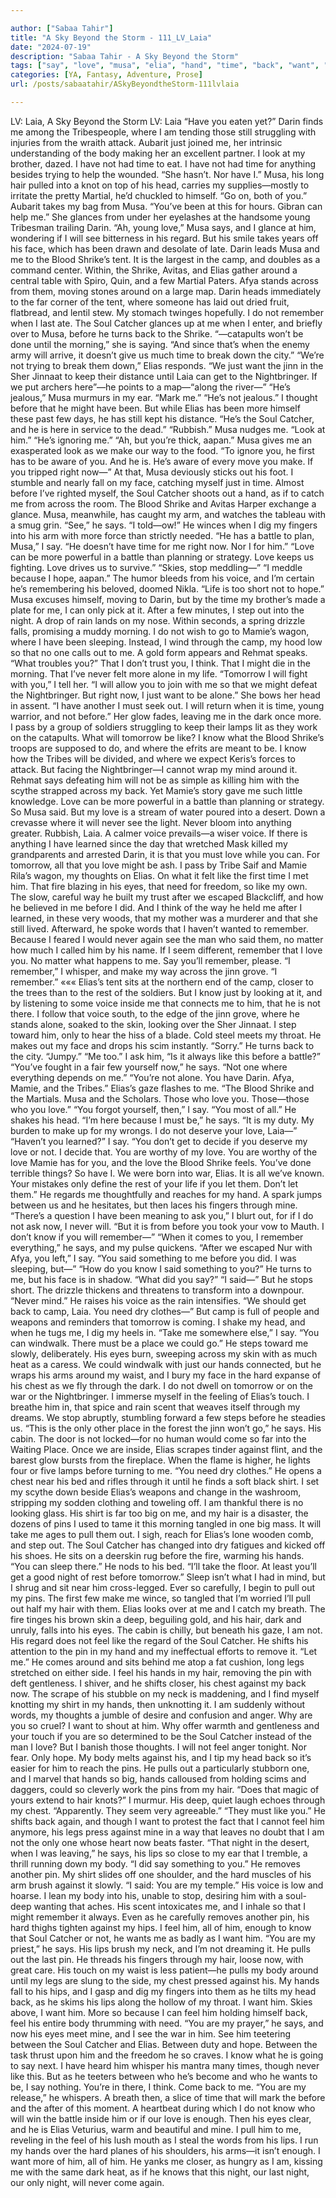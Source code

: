```yaml
---

author: ["Sabaa Tahir"]
title: "A Sky Beyond the Storm - 111_LV_Laia"
date: "2024-07-19"
description: "Sabaa Tahir - A Sky Beyond the Storm"
tags: ["say", "love", "musa", "elia", "hand", "time", "back", "want", "know", "feel", "pin", "hair", "soul", "catcher", "never", "darin", "head", "shrike", "remember", "voice", "like", "pull", "body", "see", "around"]
categories: [YA, Fantasy, Adventure, Prose]
url: /posts/sabaatahir/ASkyBeyondtheStorm-111lvlaia

---
```



LV: Laia, A Sky Beyond the Storm
LV: Laia
“Have you eaten yet?”
Darin finds me among the Tribespeople, where I am tending those still struggling with injuries from the wraith attack. Aubarit just joined me, her intrinsic understanding of the body making her an excellent partner. I look at my brother, dazed. I have not had time to eat. I have not had time for anything besides trying to help the wounded.
“She hasn’t. Nor have I.” Musa, his long hair pulled into a knot on top of his head, carries my supplies—mostly to irritate the pretty Martial, he’d chuckled to himself.
“Go on, both of you.” Aubarit takes my bag from Musa. “You’ve been at this for hours. Gibran can help me.” She glances from under her eyelashes at the handsome young Tribesman trailing Darin.
“Ah, young love,” Musa says, and I glance at him, wondering if I will see bitterness in his regard. But his smile takes years off his face, which has been drawn and desolate of late.
Darin leads Musa and me to the Blood Shrike’s tent. It is the largest in the camp, and doubles as a command center. Within, the Shrike, Avitas, and Elias gather around a central table with Spiro, Quin, and a few Martial Paters. Afya stands across from them, moving stones around on a large map.
Darin heads immediately to the far corner of the tent, where someone has laid out dried fruit, flatbread, and lentil stew. My stomach twinges hopefully. I do not remember when I last ate.
The Soul Catcher glances up at me when I enter, and briefly over to Musa, before he turns back to the Shrike.
“—catapults won’t be done until the morning,” she is saying. “And since that’s when the enemy army will arrive, it doesn’t give us much time to break down the city.”
“We’re not trying to break them down,” Elias responds. “We just want the jinn in the Sher Jinnaat to keep their distance until Laia can get to the Nightbringer. If we put archers here”—he points to a map—“along the river—”
“He’s jealous,” Musa murmurs in my ear. “Mark me.”
“He’s not jealous.” I thought before that he might have been. But while Elias has been more himself these past few days, he has still kept his distance. “He’s the Soul Catcher, and he is here in service to the dead.”
“Rubbish.” Musa nudges me. “Look at him.”
“He’s ignoring me.”
“Ah, but you’re thick, aapan.” Musa gives me an exasperated look as we make our way to the food. “To ignore you, he first has to be aware of you. And he is. He’s aware of every move you make. If you tripped right now—”
At that, Musa deviously sticks out his foot. I stumble and nearly fall on my face, catching myself just in time. Almost before I’ve righted myself, the Soul Catcher shoots out a hand, as if to catch me from across the room. The Blood Shrike and Avitas Harper exchange a glance. Musa, meanwhile, has caught my arm, and watches the tableau with a smug grin.
“See,” he says. “I told—ow!” He winces when I dig my fingers into his arm with more force than strictly needed.
“He has a battle to plan, Musa,” I say. “He doesn’t have time for me right now. Nor I for him.”
“Love can be more powerful in a battle than planning or strategy. Love keeps us fighting. Love drives us to survive.”
“Skies, stop meddling—”
“I meddle because I hope, aapan.” The humor bleeds from his voice, and I’m certain he’s remembering his beloved, doomed Nikla. “Life is too short not to hope.”
Musa excuses himself, moving to Darin, but by the time my brother’s made a plate for me, I can only pick at it. After a few minutes, I step out into the night. A drop of rain lands on my nose. Within seconds, a spring drizzle falls, promising a muddy morning.
I do not wish to go to Mamie’s wagon, where I have been sleeping. Instead, I wind through the camp, my hood low so that no one calls out to me. A gold form appears and Rehmat speaks.
“What troubles you?”
That I don’t trust you, I think. That I might die in the morning. That I’ve never felt more alone in my life.
“Tomorrow I will fight with you,” I tell her. “I will allow you to join with me so that we might defeat the Nightbringer. But right now, I just want to be alone.”
She bows her head in assent. “I have another I must seek out. I will return when it is time, young warrior, and not before.” Her glow fades, leaving me in the dark once more.
I pass by a group of soldiers struggling to keep their lamps lit as they work on the catapults. What will tomorrow be like? I know what the Blood Shrike’s troops are supposed to do, and where the efrits are meant to be. I know how the Tribes will be divided, and where we expect Keris’s forces to attack.
But facing the Nightbringer—I cannot wrap my mind around it. Rehmat says defeating him will not be as simple as killing him with the scythe strapped across my back.
Yet Mamie’s story gave me such little knowledge.
Love can be more powerful in a battle than planning or strategy.
So Musa said. But my love is a stream of water poured into a desert. Down a crevasse where it will never see the light. Never bloom into anything greater.
Rubbish, Laia. A calmer voice prevails—a wiser voice. If there is anything I have learned since the day that wretched Mask killed my grandparents and arrested Darin, it is that you must love while you can. For tomorrow, all that you love might be ash.
I pass by Tribe Saif and Mamie Rila’s wagon, my thoughts on Elias. On what it felt like the first time I met him. That fire blazing in his eyes, that need for freedom, so like my own. The slow, careful way he built my trust after we escaped Blackcliff, and how he believed in me before I did.
And I think of the way he held me after I learned, in these very woods, that my mother was a murderer and that she still lived.
Afterward, he spoke words that I haven’t wanted to remember. Because I feared I would never again see the man who said them, no matter how much I called him by his name.
If I seem different, remember that I love you. No matter what happens to me. Say you’ll remember, please.
“I remember,” I whisper, and make my way across the jinn grove. “I remember.”
«««
Elias’s tent sits at the northern end of the camp, closer to the trees than to the rest of the soldiers. But I know just by looking at it, and by listening to some voice inside me that connects me to him, that he is not there. I follow that voice south, to the edge of the jinn grove, where he stands alone, soaked to the skin, looking over the Sher Jinnaat.
I step toward him, only to hear the hiss of a blade. Cold steel meets my throat. He makes out my face and drops his scim instantly.
“Sorry.” He turns back to the city. “Jumpy.”
“Me too.” I ask him, “Is it always like this before a battle?”
“You’ve fought in a fair few yourself now,” he says.
“Not one where everything depends on me.”
“You’re not alone. You have Darin. Afya, Mamie, and the Tribes.” Elias’s gaze flashes to me. “The Blood Shrike and the Martials. Musa and the Scholars. Those who love you. Those—those who you love.”
“You forgot yourself, then,” I say. “You most of all.”
He shakes his head. “I’m here because I must be,” he says. “It is my duty. My burden to make up for my wrongs. I do not deserve your love, Laia—”
“Haven’t you learned?” I say. “You don’t get to decide if you deserve my love or not. I decide that. You are worthy of my love. You are worthy of the love Mamie has for you, and the love the Blood Shrike feels. You’ve done terrible things? So have I. We were born into war, Elias. It is all we’ve known. Your mistakes only define the rest of your life if you let them. Don’t let them.”
He regards me thoughtfully and reaches for my hand. A spark jumps between us and he hesitates, but then laces his fingers through mine.
“There’s a question I have been meaning to ask you,” I blurt out, for if I do not ask now, I never will. “But it is from before you took your vow to Mauth. I don’t know if you will remember—”
“When it comes to you, I remember everything,” he says, and my pulse quickens.
“After we escaped Nur with Afya, you left,” I say. “You said something to me before you did. I was sleeping, but—”
“How do you know I said something to you?” He turns to me, but his face is in shadow.
“What did you say?”
“I said—” But he stops short. The drizzle thickens and threatens to transform into a downpour.
“Never mind.” He raises his voice as the rain intensifies. “We should get back to camp, Laia. You need dry clothes—”
But camp is full of people and weapons and reminders that tomorrow is coming. I shake my head, and when he tugs me, I dig my heels in.
“Take me somewhere else,” I say. “You can windwalk. There must be a place we could go.”
He steps toward me slowly, deliberately. His eyes burn, sweeping across my skin with as much heat as a caress. We could windwalk with just our hands connected, but he wraps his arms around my waist, and I bury my face in the hard expanse of his chest as we fly through the dark.
I do not dwell on tomorrow or on the war or the Nightbringer. I immerse myself in the feeling of Elias’s touch. I breathe him in, that spice and rain scent that weaves itself through my dreams.
We stop abruptly, stumbling forward a few steps before he steadies us.
“This is the only other place in the forest the jinn won’t go,” he says. His cabin.
The door is not locked—for no human would come so far into the Waiting Place. Once we are inside, Elias scrapes tinder against flint, and the barest glow bursts from the fireplace. When the flame is higher, he lights four or five lamps before turning to me.
“You need dry clothes.” He opens a chest near his bed and rifles through it until he finds a soft black shirt.
I set my scythe down beside Elias’s weapons and change in the washroom, stripping my sodden clothing and toweling off. I am thankful there is no looking glass. His shirt is far too big on me, and my hair is a disaster, the dozens of pins I used to tame it this morning tangled in one big mass. It will take me ages to pull them out. I sigh, reach for Elias’s lone wooden comb, and step out.
The Soul Catcher has changed into dry fatigues and kicked off his shoes. He sits on a deerskin rug before the fire, warming his hands.
“You can sleep there.” He nods to his bed. “I’ll take the floor. At least you’ll get a good night of rest before tomorrow.”
Sleep isn’t what I had in mind, but I shrug and sit near him cross-legged. Ever so carefully, I begin to pull out my pins. The first few make me wince, so tangled that I’m worried I’ll pull out half my hair with them.
Elias looks over at me and I catch my breath. The fire tinges his brown skin a deep, beguiling gold, and his hair, dark and unruly, falls into his eyes. The cabin is chilly, but beneath his gaze, I am not. His regard does not feel like the regard of the Soul Catcher.
He shifts his attention to the pin in my hand and my ineffectual efforts to remove it.
“Let me.” He comes around and sits behind me atop a fat cushion, long legs stretched on either side.
I feel his hands in my hair, removing the pin with deft gentleness. I shiver, and he shifts closer, his chest against my back now. The scrape of his stubble on my neck is maddening, and I find myself knotting my shirt in my hands, then unknotting it. I am suddenly without words, my thoughts a jumble of desire and confusion and anger. Why are you so cruel? I want to shout at him. Why offer warmth and gentleness and your touch if you are so determined to be the Soul Catcher instead of the man I love?
But I banish those thoughts. I will not feel anger tonight. Nor fear. Only hope.
My body melts against his, and I tip my head back so it’s easier for him to reach the pins. He pulls out a particularly stubborn one, and I marvel that hands so big, hands calloused from holding scims and daggers, could so cleverly work the pins from my hair.
“Does that magic of yours extend to hair knots?” I murmur.
His deep, quiet laugh echoes through my chest. “Apparently. They seem very agreeable.”
“They must like you.”
He shifts back again, and though I want to protest the fact that I cannot feel him anymore, his legs press against mine in a way that leaves no doubt that I am not the only one whose heart now beats faster.
“That night in the desert, when I was leaving,” he says, his lips so close to my ear that I tremble, a thrill running down my body. “I did say something to you.”
He removes another pin. My shirt slides off one shoulder, and the hard muscles of his arm brush against it slowly.
“I said: You are my temple.” His voice is low and hoarse. I lean my body into his, unable to stop, desiring him with a soul-deep wanting that aches. His scent intoxicates me, and I inhale so that I might remember it always. Even as he carefully removes another pin, his hard thighs tighten against my hips. I feel him, all of him, enough to know that Soul Catcher or not, he wants me as badly as I want him.
“You are my priest,” he says. His lips brush my neck, and I’m not dreaming it. He pulls out the last pin. He threads his fingers through my hair, loose now, with great care. His touch on my waist is less patient—he pulls my body around until my legs are slung to the side, my chest pressed against his.
My hands fall to his hips, and I gasp and dig my fingers into them as he tilts my head back, as he skims his lips along the hollow of my throat. I want him. Skies above, I want him. More so because I can feel him holding himself back, feel his entire body thrumming with need.
“You are my prayer,” he says, and now his eyes meet mine, and I see the war in him. See him teetering between the Soul Catcher and Elias. Between duty and hope. Between the task thrust upon him and the freedom he so craves. I know what he is going to say next. I have heard him whisper his mantra many times, though never like this. But as he teeters between who he’s become and who he wants to be, I say nothing. You’re in there, I think. Come back to me.
“You are my release,” he whispers.
A breath then, a slice of time that will mark the before and the after of this moment. A heartbeat during which I do not know who will win the battle inside him or if our love is enough.
Then his eyes clear, and he is Elias Veturius, warm and beautiful and mine. I pull him to me, reveling in the feel of his lush mouth as I steal the words from his lips. I run my hands over the hard planes of his shoulders, his arms—it isn’t enough. I want more of him, all of him.
He yanks me closer, as hungry as I am, kissing me with the same dark heat, as if he knows that this night, our last night, our only night, will never come again.
